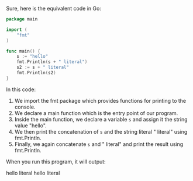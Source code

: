 Sure, here is the equivalent code in Go:

```go
package main

import (
	"fmt"
)

func main() {
	s := "hello"
	fmt.Println(s + " literal")
	s2 := s + " literal"
	fmt.Println(s2)
}
```

In this code:
1. We import the fmt package which provides functions for printing to the console.
2. We declare a main function which is the entry point of our program.
3. Inside the main function, we declare a variable `s` and assign it the string value "hello".
4. We then print the concatenation of `s` and the string literal " literal" using fmt.Println.
5. Finally, we again concatenate `s` and " literal" and print the result using fmt.Println.

When you run this program, it will output:

hello literal
hello literal

